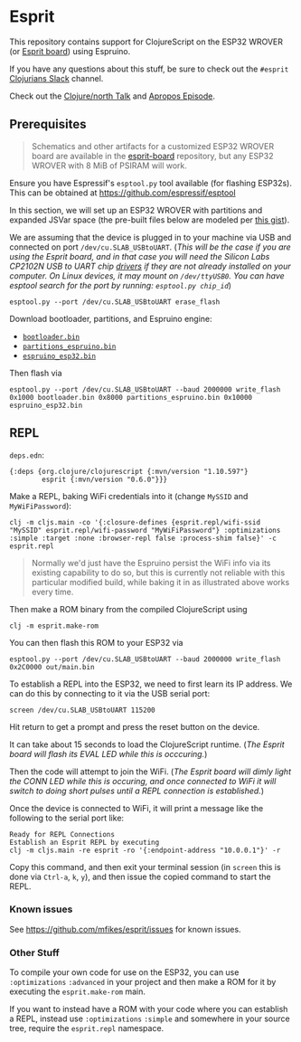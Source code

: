 # Esprit
This repository contains support for ClojureScript on the ESP32 WROVER (or [Esprit board](https://github.com/mfikes/esprit-board)) using Espruino.

If you have any questions about this stuff, be sure to check out the `#esprit` [Clojurians Slack][1] channel.

Check out the [Clojure/north Talk](https://youtu.be/u1jr4v7dhoo) and [Apropos Episode](https://youtu.be/J0wF92Zvq2c).

## Prerequisites

> Schematics and other artifacts for a customized ESP32 WROVER board are available in the [esprit-board][2] repository, but any ESP32 WROVER with 8 MiB of PSIRAM will work.

Ensure you have Espressif's `esptool.py` tool available (for flashing ESP32s). This can be obtained at https://github.com/espressif/esptool

In this section, we will set up an ESP32 WROVER with partitions and expanded JSVar space (the pre-built files below are modeled per [this gist][3]).

We are assuming that the device is plugged in to your machine via USB and connected on port `/dev/cu.SLAB_USBtoUART`. (_This will be the case if you are using the Esprit board, and in that case you will need the Silicon Labs CP2102N USB to UART chip [drivers][4] if they are not already installed on your computer. On Linux devices, it may mount on `/dev/ttyUSB0`. You can have esptool search for the port by running: `esptool.py chip_id`_)

	esptool.py --port /dev/cu.SLAB_USBtoUART erase_flash

Download bootloader, partitions, and Espruino engine:

- [`bootloader.bin`][5]
- [`partitions_espruino.bin`][6]
- [`espruino_esp32.bin`][7]	

Then flash via

	esptool.py --port /dev/cu.SLAB_USBtoUART --baud 2000000 write_flash 0x1000 bootloader.bin 0x8000 partitions_espruino.bin 0x10000 espruino_esp32.bin

## REPL

`deps.edn`:

	{:deps {org.clojure/clojurescript {:mvn/version "1.10.597"}
	        esprit {:mvn/version "0.6.0"}}}

Make a REPL, baking WiFi credentials into it (change `MySSID` and `MyWiFiPassword`):

	clj -m cljs.main -co '{:closure-defines {esprit.repl/wifi-ssid "MySSID" esprit.repl/wifi-password "MyWiFiPassword"} :optimizations :simple :target :none :browser-repl false :process-shim false}' -c esprit.repl

> Normally we'd just have the Espruino persist the WiFi info via its existing capability to do so, but this is currently not reliable with this particular modified build, while baking it in as illustrated above works every time.

Then make a ROM binary from the compiled ClojureScript using

	clj -m esprit.make-rom

You can then flash this ROM to your ESP32 via

	esptool.py --port /dev/cu.SLAB_USBtoUART --baud 2000000 write_flash 0x2C0000 out/main.bin

To establish a REPL into the ESP32, we need to first learn its IP address. We can do this by connecting to it via the USB serial port:

	screen /dev/cu.SLAB_USBtoUART 115200

Hit return to get a prompt and press the reset button on the device. 

It can take about 15 seconds to load the ClojureScript runtime. (_The Esprit board will flash its EVAL LED while this is occcuring._) 

Then the code will attempt to join the WiFi. (_The Esprit board will dimly light the CONN LED while this is occuring, and once connected to WiFi it will switch to doing short pulses until a REPL connection is established._)

Once the device is connected to WiFi, it will print a message like the following to the serial port like:

	Ready for REPL Connections
	Establish an Esprit REPL by executing
	clj -m cljs.main -re esprit -ro '{:endpoint-address "10.0.0.1"}' -r

Copy this command, and then exit your terminal session (in `screen` this is done via `Ctrl-a`, `k`, `y`), and then issue the copied command to start the REPL.

### Known issues

See https://github.com/mfikes/esprit/issues for known issues.

### Other Stuff

To compile your own code for use on the ESP32, you can use `:optimizations` `:advanced` in your project and then make a ROM for it by executing the `esprit.make-rom` main.

If you want to instead have a ROM with your code where you can establish a REPL, instead use `:optimizations` `:simple` and somewhere in your source tree, require the `esprit.repl` namespace.

[1]:	http://clojurians.net
[2]:	https://github.com/mfikes/esprit-board
[3]:	https://gist.github.com/mfikes/5ed90e461229161ba9197461af888107
[4]:	https://www.silabs.com/products/development-tools/software/usb-to-uart-bridge-vcp-drivers
[5]:	http://planck-repl.org/releases/ESP32-REPL-2/bootloader.bin
[6]:	http://planck-repl.org/releases/ESP32-REPL-2/partitions_espruino.bin
[7]:	http://planck-repl.org/releases/ESP32-REPL-2/espruino_esp32.bin

